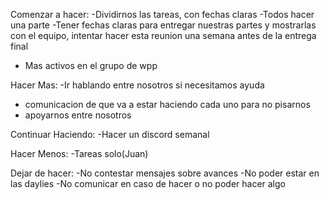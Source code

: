 Comenzar a hacer:
-Dividirnos las tareas, con fechas claras
-Todos hacer una parte
-Tener fechas claras para entregar nuestras partes y mostrarlas con el equipo, intentar hacer esta reunion una semana antes de la entrega final

- Mas activos en el grupo de wpp

Hacer Mas:
-Ir hablando entre nosotros si necesitamos ayuda

- comunicacion de que va a estar haciendo cada uno para no pisarnos
- apoyarnos entre nosotros

Continuar Haciendo:
-Hacer un discord semanal

Hacer Menos:
-Tareas solo(Juan)

Dejar de hacer:
-No contestar mensajes sobre avances
-No poder estar en las daylies
-No comunicar en caso de hacer o no poder hacer algo
